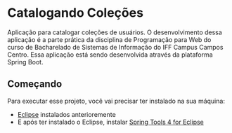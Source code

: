 # Catalogando Coleções
Aplicação para catalogar coleções de usuários. O desenvolvimento dessa aplicação é a parte prática da disciplina de Programação para Web do curso de Bacharelado de Sistemas de Informação do IFF Campus Campos Centro. Essa aplicação está sendo desenvolvida através da plataforma Spring Boot.

## Começando
Para executar esse projeto, você vai precisar ter instalado na sua máquina:
- [Eclipse](https://www.eclipse.org/downloads/ "Eclipse") instalados anterioremente
- E após ter instalado o Eclipse, instalar [Spring Tools 4 for Eclipse](https://spring.io/tools)

